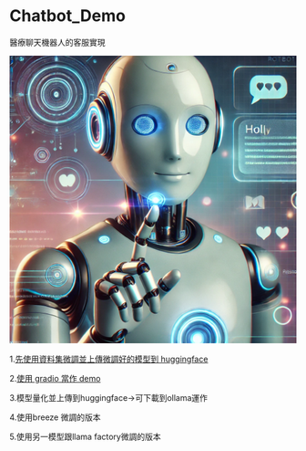 # Chatbot_Demo

醫療聊天機器人的客服實現

![cover](./img/cover.png)

1.[先使用資料集微調並上傳微調好的模型到 huggingface](https://github.com/markl-a/Chatbot_Demo/blob/main/1.Medical_chat.ipynb)

2.[使用 gradio 當作 demo](https://github.com/markl-a/Chatbot_Demo/blob/main/2.Gradio.ipynb)

3.模型量化並上傳到huggingface->可下載到ollama運作

4.使用breeze 微調的版本

5.使用另一模型跟llama factory微調的版本
